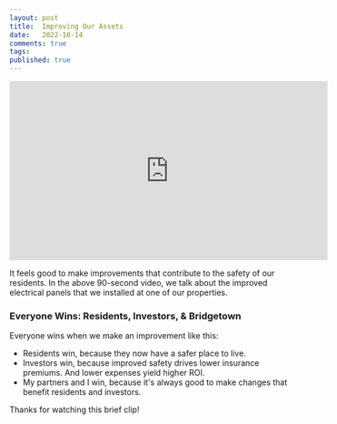 ```yaml
---
layout: post
title:  Improving Our Assets
date:   2022-10-14
comments: true
tags: 
published: true
---
```


<div class="video-container">
<iframe width="560" height="315" src="https://www.youtube.com/embed/mEWvQhYJZ6s" title="YouTube video player" frameborder="0" allow="accelerometer; autoplay; clipboard-write; encrypted-media; gyroscope; picture-in-picture; web-share" allowfullscreen></iframe>
</div>

It feels good to make improvements that contribute to the safety of our residents. In the above 90-second video, we talk about the improved electrical panels that we installed at one of our properties. 

<!--more-->

### Everyone Wins: Residents, Investors, & Bridgetown

Everyone wins when we make an improvement like this:

* Residents win, because they now have a safer place to live.
* Investors win, because improved safety drives lower insurance premiums. And lower expenses yield higher ROI.
* My partners and I win, because it's always good to make changes that benefit residents and investors.

Thanks for watching this brief clip!